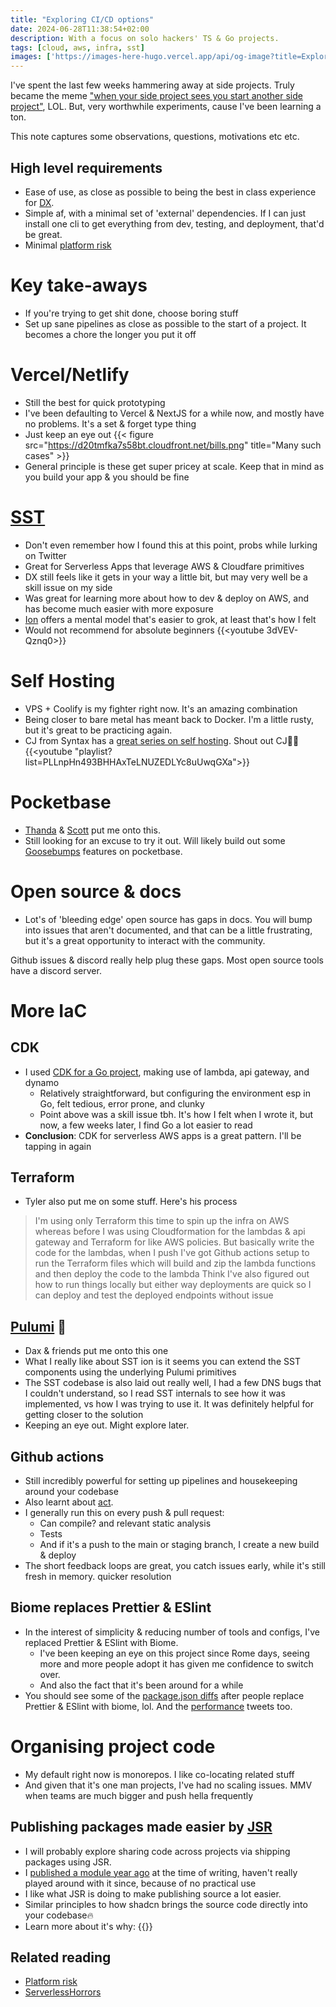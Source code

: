 ```yaml
---
title: "Exploring CI/CD options"
date: 2024-06-28T11:38:54+02:00
description: With a focus on solo hackers' TS & Go projects.
tags: [cloud, aws, infra, sst]
images: ['https://images-here-hugo.vercel.app/api/og-image?title=Exploring+CI+CD']
---
```


I've spent the last few weeks hammering away at side projects.
Truly became the meme ["when your side project sees you start another side project"](https://x.com/netcapgirl/status/1805349014474572230), LOL.
But, very worthwhile experiments, cause I've been learning a ton.

This note captures some observations, questions, motivations etc etc.

## High level requirements
- Ease of use, as close as possible to being the best in class experience for [DX](/tags/dx).
- Simple af, with a minimal set of 'external' dependencies. If I can just install one cli to get everything from dev, testing, and deployment, that'd be great.
- Minimal [platform risk](/platform-risk)

# Key take-aways
- If you're trying to get shit done, choose boring stuff
- Set up sane pipelines as close as possible to the start of a project. It becomes a chore the longer you put it off

# Vercel/Netlify
- Still the best for quick prototyping
- I've been defaulting to Vercel & NextJS for a while now, and mostly have no problems. It's a set & forget type thing
- Just keep an eye out
{{< figure src="https://d20tmfka7s58bt.cloudfront.net/bills.png" title="Many such cases" >}}
- General principle is these get super pricey at scale. Keep that in mind as you build your app & you should be fine

# [SST](https://sst.dev)
- Don't even remember how I found this at this point, probs while lurking on Twitter
- Great for Serverless Apps that leverage AWS & Cloudfare primitives
- DX still feels like it gets in your way a little bit, but may very well be a skill issue on my side
- Was great for learning more about how to dev & deploy on AWS, and has become much easier with more exposure
- [Ion](https://ion.sst.dev) offers a mental model that's easier to grok, at least that's how I felt
- Would not recommend for absolute beginners
{{<youtube 3dVEV-Qznq0>}} 

# Self Hosting
- VPS + Coolify is my fighter right now. It's an amazing combination
- Being closer to bare metal has meant back to Docker. I'm a little rusty, but it's great to be practicing again.
- CJ from Syntax has a [great series on self hosting](https://youtube.com/playlist?list=PLLnpHn493BHHAxTeLNUZEDLYc8uUwqGXa&si=difu2Ut0C4abwZSR). Shout out CJ🙌🏽
{{<youtube "playlist?list=PLLnpHn493BHHAxTeLNUZEDLYc8uUwqGXa">}}


# Pocketbase
- [Thanda](https://www.amajola.xyz/) & [Scott](https://youtu.be/Eg38JbgbttA?si=r9t_inYHmhkWFdgE) put me onto this.
- Still looking for an excuse to try it out. Will likely build out some [Goosebumps](https://goosebumps.fm) features on pocketbase.

# Open source & docs
- Lot's of 'bleeding edge' open source has gaps in docs. You will bump into issues that aren't documented, 
and that can be a little frustrating, but it's a great opportunity to interact with the community.

Github issues & discord really help plug these gaps. Most open source tools have a discord server.

# More IaC
## CDK 
- I used [CDK for a Go project](https://github.com/guidefari/goCDK), making use of lambda, api gateway, and dynamo
    - Relatively straightforward, but configuring the environment esp in Go, felt tedious, error prone, and clunky
    - Point above was a skill issue tbh. It's how I felt when I wrote it, but now, a few weeks later, I find Go a lot easier to read
- **Conclusion**: CDK for serverless AWS apps is a great pattern. I'll be tapping in again

## Terraform
- Tyler also put me on some stuff. Here's his process

> I'm using only Terraform this time to spin up the infra on AWS whereas before I was using Cloudformation for the lambdas & api gateway and Terraform for like AWS policies. 
> But basically write the code for the lambdas, when I push I've got Github actions setup to run the Terraform files which will build and zip the lambda functions and then deploy the code to the lambda 
> Think I've also figured out how to run things locally but either way deployments are quick so I can deploy and test the deployed endpoints without issue

## [Pulumi](https://www.pulumi.com/) 👀
- Dax & friends put me onto this one
- What I really like about SST ion is it seems you can extend the SST components using the underlying Pulumi primitives
- The SST codebase is also laid out really well, I had a few DNS bugs that I couldn't understand, so I read SST internals to see how it was implemented, vs how I was trying to use it.
It was definitely helpful for getting closer to the solution
- Keeping an eye out. Might explore later.

## Github actions
- Still incredibly powerful for setting up pipelines and housekeeping around your codebase
- Also learnt about [act](https://github.com/nektos/act).
- I generally run this on every push & pull request:
  - Can compile? and relevant static analysis
  - Tests
  - And if it's a push to the main or staging branch, I create a new build & deploy
- The short feedback loops are great, you catch issues early, while it's still fresh in memory. quicker resolution

## Biome replaces Prettier & ESlint
- In the interest of simplicity & reducing number of tools and configs, I've replaced Prettier & ESlint with Biome.
  - I've been keeping an eye on this project since Rome days, seeing more and more people adopt it has given me confidence to switch over.
  - And also the fact that it's been around for a while
- You should see some of the [package.json diffs](https://x.com/JollyShopland/status/1806704410484969642) after people replace Prettier & ESlint with biome, lol. And the [performance](https://x.com/wojtekmaj91/status/1790846885332152538) tweets too.

# Organising project code
- My default right now is monorepos. I like co-locating related stuff
- And given that it's one man projects, I've had no scaling issues. MMV when teams are much bigger and push hella frequently

## Publishing packages made easier by [JSR](https://jsr.io/)
- I will probably explore sharing code across projects via shipping packages using JSR.
- I [published a module year ago](/npm-publish) at the time of writing, haven't really played around with it since, because of no practical use
- I like what JSR is doing to make publishing source a lot easier.
- Similar principles to how shadcn brings the source code directly into your codebase🔥
- Learn more about it's why:
{{<youtube dHfZiqVWVhk>}}

## Related reading
- [Platform risk](/platform-risk)
- [ServerlessHorrors](https://serverlesshorrors.com/)
